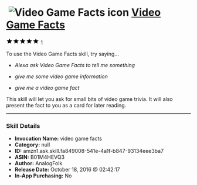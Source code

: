 # &nbsp;<img src="skill_icon" alt="Video Game Facts icon" width="36"> [Video Game Facts](http://alexa.amazon.com/#skills/amzn1.ask.skill.fa849008-541e-4a1f-b847-93134eee3ba7)
![5 stars](../../images/ic_star_black_18dp_1x.png)![5 stars](../../images/ic_star_black_18dp_1x.png)![5 stars](../../images/ic_star_black_18dp_1x.png)![5 stars](../../images/ic_star_black_18dp_1x.png)![5 stars](../../images/ic_star_black_18dp_1x.png) 1

To use the Video Game Facts skill, try saying...

* *Alexa ask Video Game Facts to tell me something*

* *give me some video game information*

* *give me a video game fact*

This skill will let you ask for small bits of video game trivia. It will also present the fact to you as a card for later reading.

***

### Skill Details

* **Invocation Name:** video game facts
* **Category:** null
* **ID:** amzn1.ask.skill.fa849008-541e-4a1f-b847-93134eee3ba7
* **ASIN:** B01M4HEVQ3
* **Author:** AnalogFolk
* **Release Date:** October 18, 2016 @ 02:42:17
* **In-App Purchasing:** No

